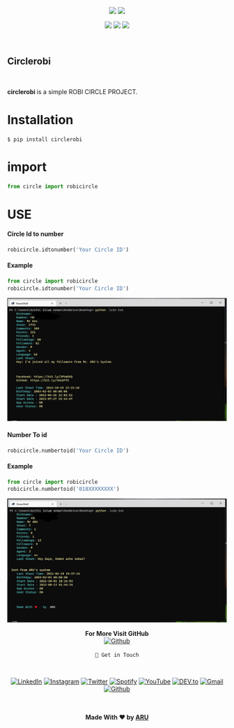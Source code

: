 <p align="center">
  <img src="https://img.shields.io/badge/Version-0.1.0-blue?style=for-the-badge">
  <img src="https://img.shields.io/github/license/Aru-Ofc-git/CIRCLE_TOOLS?style=for-the-badge">
</p>
<p align="center">
  <img src="https://img.shields.io/badge/Author-ARU-green?style=flat-square">
  <img src="https://img.shields.io/badge/Open%20Source-Yes-green?style=flat-square">
  <img src="https://img.shields.io/badge/Written%20In-Python-green?style=flat-square">
</p>
 
<br>
<h2>Circlerobi</h2>
<br>
<p><b>circlerobi </b>is a simple ROBI CIRCLE PROJECT. </p>

<h1>Installation</h1>

```
$ pip install circlerobi
```

<h1>import</h1>

```python
from circle import robicircle
```


<h1> USE </h1>

<h4> Circle Id to number </h4>

```python
robicircle.idtonumber('Your Circle ID')
```
<h4> Example </h4>

```python
from circle import robicircle
robicircle.idtonumber('Your Circle ID')
```

<img src="https://raw.githubusercontent.com/Aru-Ofc-git/CIRCLE_TOOLS/master/.images/idtoNum.png" alt="">



<h4> Number To id </h4>

```python
robicircle.numbertoid('Your Circle ID')
```

<h4> Example </h4>

```python
from circle import robicircle
robicircle.numbertoid('018XXXXXXXX')
```

<img src="https://raw.githubusercontent.com/Aru-Ofc-git/CIRCLE_TOOLS/master/.images/numbertoid.png" alt="">

<p align="center">
  <b>For More Visit GitHub</b>
  <br>
  <a href="https://github.com/Aru-Ofc-git" target="_blank"><img src="https://img.shields.io/badge/GitHub-171515.svg?&style=flat-square&logo=github&logoColor=white" alt="Github"></a>
  </p>


<div align="center">

`` 📡 Get in Touch ``

<br>

<a href="https://www.facebook.com/Aru.Ofc" target="_blank"><img src="https://img.shields.io/badge/FACEBOOK-4267B2.svg?&style=flat-square&logo=facebook&logoColor=white" alt="LinkedIn"></a>
<a href="https://www.instagram.com/Aru.Ofc.Ins" target="_blank"><img src="https://img.shields.io/badge/Instagram-%23E4405F.svg?&style=flat-square&logo=instagram&logoColor=white" alt="Instagram"></a>
<a href="https://twitter.com/aru_ofc_twiter" target="_blank"><img src="https://img.shields.io/badge/Twitter-%231DA1F2.svg?&style=flat-square&logo=twitter&logoColor=white" alt="Twitter"></a>
<a href="https://open.spotify.com/user/rwvotqr02yuzpyfmkkri3b5k1?si=X4sohjMTTCmIMuniDJ5ECA&utm_source=copy-link" target="_blank"><img src="https://img.shields.io/badge/Spotify-%231ED760.svg?&style=flat-square&logo=spotify&logoColor=white" alt="Spotify"></a>
<a href="https://www.youtube.com/c/ARULyrics1" target="_blank"><img src="https://img.shields.io/badge/YouTube-FF0000.svg?&style=flat-square&logo=youtube&logoColor=white" alt="YouTube"></a>
<a href="https://dev.to/aruofc" target="_blank"><img src="https://img.shields.io/badge/DEV-%230A0A0A.svg?&style=flat-square&logo=DEV.to&logoColor=white" alt="DEV.to"></a>
<a href="mailto: arifulislam275m.com" target="_blank"><img src="https://img.shields.io/badge/Email-BB001B.svg?&style=flat-square&logo=gmail&logoColor=white" alt="Gmail"></a>
<a href="https://github.com/Aru-Ofc-git" target="_blank"><img src="https://img.shields.io/badge/GitHub-171515.svg?&style=flat-square&logo=github&logoColor=white" alt="Github"></a>
 
<br>
 <br>
  <b align="center">Made With ❤️ by <a href="https://www.facebook.com/Siillent.Killer.Arman">ARU</a> </b>
</div>


